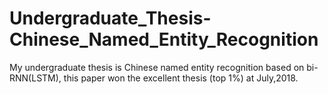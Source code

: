 # Undergraduate_Thesis-Chinese_Named_Entity_Recognition
My undergraduate thesis is Chinese named entity recognition based on bi-RNN(LSTM), this paper won the excellent thesis (top 1%) at July,2018.
